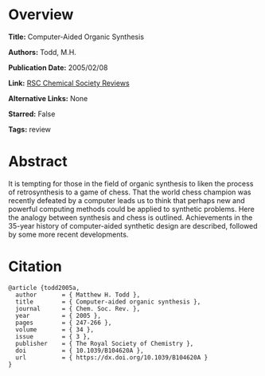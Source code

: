 # Overview
**Title:**
Computer-Aided Organic Synthesis

**Authors:**
Todd, M.H.

**Publication Date:**
2005/02/08

**Link:**
[RSC Chemical Society Reviews](https://pubs.rsc.org/en/content/articlelanding/2005/cs/b104620a)

**Alternative Links:**
None

**Starred:**
False

**Tags:**
review


# Abstract
It is tempting for those in the field of organic synthesis to liken the process of retrosynthesis to a game of chess.
That the world chess champion was recently defeated by a computer leads us to think that perhaps new and powerful computing methods could be applied to synthetic problems.
Here the analogy between synthesis and chess is outlined.
Achievements in the 35-year history of computer-aided synthetic design are described, followed by some more recent developments.


# Citation
```
@article {todd2005a,
  author       = { Matthew H. Todd },
  title        = { Computer-aided organic synthesis },
  journal      = { Chem. Soc. Rev. },
  year         = { 2005 },
  pages        = { 247-266 },
  volume       = { 34 },
  issue        = { 3 },
  publisher    = { The Royal Society of Chemistry },
  doi          = { 10.1039/B104620A },
  url          = { https://dx.doi.org/10.1039/B104620A }
}
```
